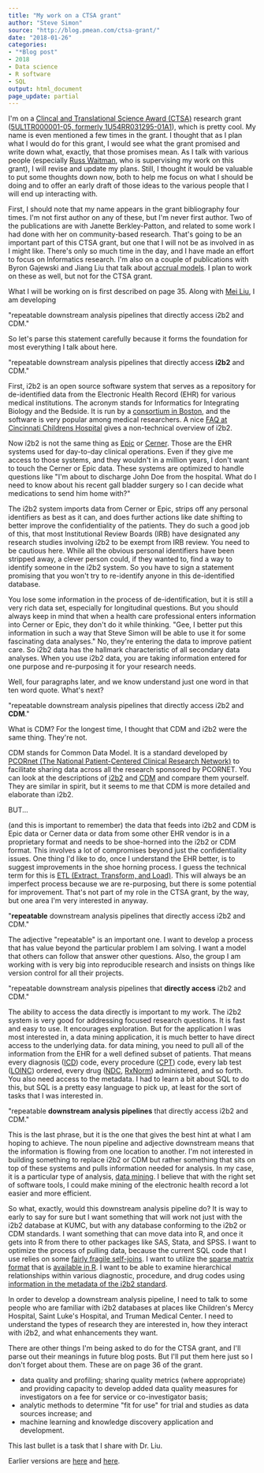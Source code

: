 ```yaml
---
title: "My work on a CTSA grant"
author: "Steve Simon"
source: "http://blog.pmean.com/ctsa-grant/"
date: "2018-01-26"
categories:
- "*Blog post"
- 2018
- Data science
- R software
- SQL
output: html_document
page_update: partial
---
```


I'm on a [Clincal and Translational Science Award
(CTSA)](https://en.wikipedia.org/wiki/Clinical_and_Translational_Science_Award)
research grant ([5UL1TR000001-05, formerly
1U54RR031295-01A1](https://projectreporter.nih.gov/project_info_description.cfm?aid=8869065&icde=37857866&ddparam=&ddvalue=&ddsub=&cr=1&csb=default&cs=ASC&MMOpt=)),
which is pretty cool. My name is even mentioned a few times in the
grant. I thought that as I plan what I would do for this grant, I would
see what the grant promised and write down what, exactly, that those
promises mean. As I talk with various people (especially [Russ
Waitman](http://www.kumc.edu/ea-mi/faculty-and-staff-directory/director-of-medical-informatics-russ-waitman-phd.html),
who is supervising my work on this grant), I will revise and update my
plans. Still, I thought it would be valuable to put some thoughts down
now, both to help me focus on what I should be doing and to offer an
early draft of those ideas to the various people that I will end up
interacting with.

<!---More--->

First, I should note that my name appears in the grant bibliography four
times. I'm not first author on any of these, but I'm never first author.
Two of the publications are with Janette Berkley-Patton, and related to
some work I had done with her on community-based research. That's going
to be an important part of this CTSA grant, but one that I will not be
as involved in as I might like. There's only so much time in the day,
and I have made an effort to focus on Informatics research. I'm also on
a couple of publications with Byron Gajewski and Jiang Liu that talk
about [accrual models](../tag/accrual/index.html). I plan to work on
these as well, but not for the CTSA grant.

What I will be working on is first described on page 35. Along with [Mei
Liu](http://www.kumc.edu/ea-mi/faculty-and-staff-directory/assistant-professor-mei-liu-phd.html),
I am developing

"repeatable downstream analysis pipelines that directly access i2b2 and
CDM."

So let's parse this statement carefully because it forms the foundation
for most everything I talk about here.

"repeatable downstream analysis pipelines that directly access **i2b2**
and CDM."

First, i2b2 is an open source software system that serves as a
repository for de-identified data from the Electronic Health Record
(EHR) for various medical institutions. The acronym stands for
Informatics for Integrating Biology and the Bedside. It is run by a
[consortium in Boston](https://www.i2b2.org/about/index.html), and the
software is very popular among medical researchers. A nice [FAQ at
Cincinnati Childrens Hospital](https://i2b2.cchmc.org/faq) gives a
non-technical overview of i2b2.

Now i2b2 is not the same thing as [Epic](http://www.epic.com/) or
[Cerner](https://www.cerner.com/). Those are the EHR systems used for
day-to-day clinical operations. Even if they give me access to those
systems, and they wouldn't in a million years, I don't want to touch the
Cerner or Epic data. These systems are optimized to handle questions
like "I'm about to discharge John Doe from the hospital. What do I need
to know about his recent gall bladder surgery so I can decide what
medications to send him home with?"

The i2b2 system imports data from Cerner or Epic, strips off any
personal identifiers as best as it can, and does further actions like
date shifting to better improve the confidentiality of the patients.
They do such a good job of this, that most Institutional Review Boards
(IRB) have designated any research studies involving i2b2 to be exempt
from IRB review. You need to be cautious here. While all the obvious
personal identifiers have been stripped away, a clever person could, if
they wanted to, find a way to identify someone in the i2b2 system. So
you have to sign a statement promising that you won't try to re-identify
anyone in this de-identified database.

You lose some information in the process of de-identification, but it is
still a very rich data set, especially for longitudinal questions. But
you should always keep in mind that when a health care professional
enters information into Cerner or Epic, they don't do it while thinking.
"Gee, I better put this information in such a way that Steve Simon will
be able to use it for some fascinating data analyses." No, they're
entering the data to improve patient care. So i2b2 data has the hallmark
characteristic of all secondary data analyses. When you use i2b2 data,
you are taking information entered for one purpose and re-purposing it
for your research needs.

Well, four paragraphs later, and we know understand just one word in
that ten word quote. What's next?

"repeatable downstream analysis pipelines that directly access i2b2 and
**CDM**."

What is CDM? For the longest time, I thought that CDM and i2b2 were the
same thing. They're not.

CDM stands for Common Data Model. It is a standard developed by [PCORnet
(The National Patient-Centered Clinical Research
Network)](http://www.pcornet.org/about-pcornet/) to facilitate sharing
data across all the research sponsored by PCORNET. You can look at the
descriptions of
[i2b2](https://academic.oup.com/jamia/article/17/2/124/2909101) and
[CDM](http://www.pcornet.org/wp-content/uploads/2018/01/PCORnet-Common-Data-Model-v4.0_Specification.pdf)
and compare them yourself. They are similar in spirit, but it seems to
me that CDM is more detailed and elaborate than i2b2.

BUT...

(and this is important to remember) the data that feeds into i2b2 and
CDM is Epic data or Cerner data or data from some other EHR vendor is in
a proprietary format and needs to be shoe-horned into the i2b2 or CDM
format. This involves a lot of compromises beyond just the
confidentiality issues. One thing I'd like to do, once I understand the
EHR better, is to suggest improvements in the shoe horning process. I
guess the technical term for this is [ETL (Extract, Transform, and
Load)](https://www.sas.com/en_us/insights/data-management/what-is-etl.html).
This will always be an imperfect process because we are re-purposing,
but there is some potential for improvement. That's not part of my role
in the CTSA grant, by the way, but one area I'm very interested in
anyway.

"**repeatable** downstream analysis pipelines that directly access i2b2
and CDM."

The adjective "repeatable" is an important one. I want to develop a
process that has value beyond the particular problem I am solving. I
want a model that others can follow that answer other questions. Also,
the group I am working with is very big into reproducible research and
insists on things like version control for all their projects.

"repeatable downstream analysis pipelines that **directly access** i2b2
and CDM."

The ability to access the data directly is important to my work. The
i2b2 system is very good for addressing focused research questions. It
is fast and easy to use. It encourages exploration. But for the
application I was most interested in, a data mining application, it is
much better to have direct access to the underlying data. for data
mining, you need to pull all of the information from the EHR for a well
defined subset of patients. That means every diagnosis
([ICD](http://www.who.int/classifications/icd/en/)) code, every
procedure ([CPT](http://www.who.int/classifications/icd/en/)) code,
every lab test ([LOINC](https://loinc.org/)) ordered, every drug
([NDC](https://www.fda.gov/Drugs/InformationOnDrugs/ucm142438.htm),
[RxNorm](https://www.nlm.nih.gov/research/umls/rxnorm/overview.html))
administered, and so forth. You also need access to the metadata. I had
to learn a bit about SQL to do this, but SQL is a pretty easy language
to pick up, at least for the sort of tasks that I was interested in.

"repeatable **downstream analysis pipelines** that directly access i2b2
and CDM."

This is the last phrase, but it is the one that gives the best hint at
what I am hoping to achieve. The noun pipeline and adjective downstream
means that the information is flowing from one location to another. I'm
not interested in building something to replace i2b2 or CDM but rather
something that sits on top of these systems and pulls information needed
for analysis. In my case, it is a particular type of analysis, [data
mining](https://docs.oracle.com/cd/B28359_01/datamine.111/b28129/process.htm#DMCON002).
I believe that with the right set of software tools, I could make mining
of the electronic health record a lot easier and more efficient.

So what, exactly, would this downstream analysis pipeline do? It is way
to early to say for sure but I want something that will work not just
with the i2b2 database at KUMC, but with any database conforming to the
i2b2 or CDM standards. I want something that can move data into R, and
once it gets into R from there to other packages like SAS, Stata, and
SPSS. I want to optimize the process of pulling data, because the
current SQL code that I use relies on some [fairly fragile
self-joins](http://sqltouch.blogspot.com/2013/07/self-join-incurs-more-io-activities-and.html).
I want to utilize the [sparse matrix
format](https://www.geeksforgeeks.org/sparse-matrix-representation/)
that is [available in
R](http://www.johnmyleswhite.com/notebook/2011/10/31/using-sparse-matrices-in-r/).
I want to be able to examine hierarchical relationships within various
diagnostic, procedure, and drug codes using [information in the metadata
of the i2b2
standard](https://community.i2b2.org/wiki/display/DevForum/Query+Building+from+Ontology).

In order to develop a downstream analysis pipeline, I need to talk to
some people who are familiar with i2b2 databases at places like
Children's Mercy Hospital, Saint Luke's Hospital, and Truman Medical
Center. I need to understand the types of research they are interested
in, how they interact with i2b2, and what enhancements they want.

There are other things I'm being asked to do for the CTSA grant, and
I'll parse out their meanings in future blog posts. But I'll put them
here just so I don't forget about them. These are on page 36 of the
grant.

-   data quality and profiling; sharing quality metrics (where
    appropriate) and providing capacity to develop added data quality
    measures for investigators on a fee for service or co-investigator
    basis;
-   analytic methods to determine "fit for use" for trial and studies as
    data sources increase; and
-   machine learning and knowledge discovery application and
    development.

This last bullet is a task that I share with Dr. Liu.


Earlier versions are [here][sim1] and [here][sim2].
 
[sim1]: http://blog.pmean.com/ctsa-grant/
[sim2]: http://new.pmean.com/ctsa-grant/
 
